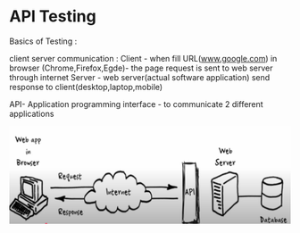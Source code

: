 # API Testing
 Basics of Testing :

client server communication :
Client - when fill URL(www.google.com) in browser (Chrome,Firefox,Egde)- the page request is sent to web server through internet
Server - web server(actual software application) send response to client(desktop,laptop,mobile)


API- Application programming interface - to communicate 2 different applications

![image_alt](https://github.com/anumhub/API-Testing----POSTMAN/blob/2b2262bc4deab3d3302d7a153afd5c9e39db7d5a/Screenshot%202025-06-10%20at%2012.53.40%20PM.png)


